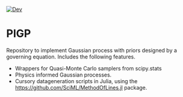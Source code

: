 [![Dev](https://img.shields.io/badge/docs-dev-blue.svg)](https://kislayaravi.github.io/pigp/)

# PIGP
Repository to implement Gaussian process with priors designed by a governing equation.
Includes the following features.
- Wrappers for Quasi-Monte Carlo samplers from scipy.stats
- Physics informed Gaussian processes.
- Cursory datageneration scripts in Julia, using the https://github.com/SciML/MethodOfLines.jl package.

